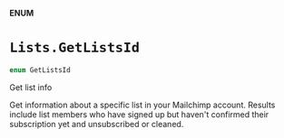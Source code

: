 **ENUM**

# `Lists.GetListsId`

```swift
enum GetListsId
```

Get list info

Get information about a specific list in your Mailchimp account. Results include list members who have signed up but haven't confirmed their subscription yet and unsubscribed or cleaned.
